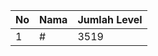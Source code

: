 | No | Nama            | Jumlah Level |
|----|-----------------|--------------|
| 1  | #    |    3519        |
